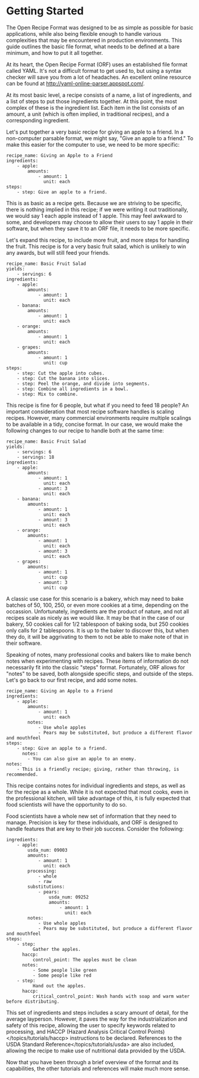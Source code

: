 Getting Started
===============

The Open Recipe Format was designed to be as simple as possible for basic applications, while also being flexible enough to handle various complexities that may be encountered in production environments. This guide outlines the basic file format, what needs to be defined at a bare minimum, and how to put it all together.

At its heart, the Open Recipe Format (ORF) uses an established file format called YAML. It's not a difficult format to get used to, but using a syntax checker will save you from a lot of headaches. An excellent online resource can be found at http://yaml-online-parser.appspot.com/.

At its most basic level, a recipe consists of a name, a list of ingredients, and a list of steps to put those ingredients together. At this point, the most complex of these is the ingredient list. Each item in the list consists of an amount, a unit (which is often implied, in traditional recipes), and a corresponding ingredient.

Let's put together a very basic recipe for giving an apple to a friend. In a non-computer parsable format, we might say, "Give an apple to a friend." To make this easier for the computer to use, we need to be more specific:

``` sourceCode
recipe_name: Giving an Apple to a Friend
ingredients:
    - apple:
        amounts:
            - amount: 1
              unit: each
steps:
    - step: Give an apple to a friend.
```

This is as basic as a recipe gets. Because we are striving to be specific, there is nothing implied in this recipe; if we were writing it out traditionally, we would say 1 each apple instead of 1 apple. This may feel awkward to some, and developers may choose to allow their users to say 1 apple in their software, but when they save it to an ORF file, it needs to be more specific.

Let's expand this recipe, to include more fruit, and more steps for handling the fruit. This recipe is for a very basic fruit salad, which is unlikely to win any awards, but will still feed your friends.

``` sourceCode
recipe_name: Basic Fruit Salad
yields:
    - servings: 6
ingredients:
    - apple:
        amounts:
            - amount: 1
              unit: each
    - banana:
        amounts:
            - amount: 1
              unit: each
    - orange:
        amounts:
            - amount: 1
              unit: each
    - grapes:
        amounts:
            - amount: 1
              unit: cup
steps:
    - step: Cut the apple into cubes.
    - step: Cut the banana into slices.
    - step: Peel the orange, and divide into segments.
    - step: Combine all ingredients in a bowl.
    - step: Mix to combine.
```

This recipe is fine for 6 people, but what if you need to feed 18 people? An important consideration that most recipe software handles is scaling recipes. However, many commercial environments require multiple scalings to be available in a tidy, concise format. In our case, we would make the following changes to our recipe to handle both at the same time:

``` sourceCode
recipe_name: Basic Fruit Salad
yields:
    - servings: 6
    - servings: 18
ingredients:
    - apple:
        amounts:
            - amount: 1
              unit: each
            - amount: 3
              unit: each
    - banana:
        amounts:
            - amount: 1
              unit: each
            - amount: 3
              unit: each
    - orange:
        amounts:
            - amount: 1
              unit: each
            - amount: 3
              unit: each
    - grapes:
        amounts:
            - amount: 1
              unit: cup
            - amount: 3
              unit: cup
```

A classic use case for this scenario is a bakery, which may need to bake batches of 50, 100, 250, or even more cookies at a time, depending on the occassion. Unfortunately, ingredients are the product of nature, and not all recipes scale as nicely as we would like. It may be that in the case of our bakery, 50 cookies call for 1/2 tablespoon of baking soda, but 250 cookies only calls for 2 tablespoons. It is up to the baker to discover this, but when they do, it will be aggrivating to them to not be able to make note of that in their software.

Speaking of notes, many professional cooks and bakers like to make bench notes when experimenting with recipes. These items of information do not necessarily fit into the classic "steps" format. Fortunately, ORF allows for "notes" to be saved, both alongside specific steps, and outside of the steps. Let's go back to our first recipe, and add some notes.

``` sourceCode
recipe_name: Giving an Apple to a Friend
ingredients:
    - apple:
        amounts:
            - amount: 1
              unit: each
        notes:
            - Use whole apples
            - Pears may be substituted, but produce a different flavor and mouthfeel
steps:
    - step: Give an apple to a friend.
      notes:
        - You can also give an apple to an enemy.
notes:
    - This is a friendly recipe; giving, rather than throwing, is recommended.
```

This recipe contains notes for individual ingredients and steps, as well as for the recipe as a whole. While it is not expected that most cooks, even in the professional kitchen, will take advantage of this, it is fully expected that food scientists will have the opportunity to do so.

Food scientists have a whole new set of information that they need to manage. Precision is key for these individuals, and ORF is designed to handle features that are key to their job success. Consider the following:

``` sourceCode
ingredients:
    - apple:
        usda_num: 09003
        amounts:
            - amount: 1
              unit: each
        processing:
            - whole
            - raw
        substitutions:
            - pears:
                usda_num: 09252
                amounts:
                    - amount: 1
                      unit: each
        notes:
            - Use whole apples
            - Pears may be substituted, but produce a different flavor and mouthfeel
steps:
    - step:
          Gather the apples.
      haccp:
          control_point: The apples must be clean
      notes:
          - Some people like green
          - Some people like red
    - step:
          Hand out the apples.
      haccp:
          critical_control_point: Wash hands with soap and warm water before distributing.
```

This set of ingredients and steps includes a scary amount of detail, for the average layperson. However, it paves the way for the industrialization and safety of this recipe, allowing the user to specify keywords related to processing, and HACCP (Hazard Analysis Critical Control Points)&lt;/topics/tutorials/haccp&gt; instructions to be declared. References to the USDA Standard Reference&lt;/topics/tutorials/usda&gt; are also included, allowing the recipe to make use of nutritional data provided by the USDA.

Now that you have been through a brief overview of the format and its capabilities, the other tutorials and references will make much more sense.
